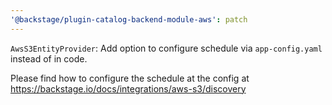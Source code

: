 ```yaml
---
'@backstage/plugin-catalog-backend-module-aws': patch
---
```


`AwsS3EntityProvider`: Add option to configure schedule via `app-config.yaml` instead of in code.

Please find how to configure the schedule at the config at
https://backstage.io/docs/integrations/aws-s3/discovery
